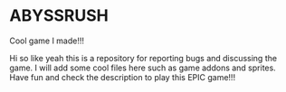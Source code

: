 # ABYSSRUSH
Cool game I made!!!

Hi so like yeah this is a repository for reporting bugs and discussing the game. I will add some cool files here such as game addons and sprites. Have fun and check the description to play this EPIC game!!!
